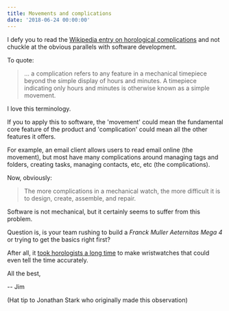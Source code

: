 ```yaml
---
title: Movements and complications
date: '2018-06-24 00:00:00'
---
```


I defy you to read the [Wikipedia entry on horological complications](https://en.wikipedia.org/wiki/Complication_(horology)) and not chuckle at the obvious parallels with software development.

To quote:

> ... a complication refers to any feature in a mechanical timepiece beyond the simple display of hours and minutes. A timepiece indicating only hours and minutes is otherwise known as a simple movement.

I love this terminology.

If you to apply this to software, the 'movement' could mean the fundamental core feature of the product and 'complication' could mean all the other features it offers.

For example, an email client allows users to read email online (the movement), but most have many complications around managing tags and folders, creating tasks, managing contacts, etc, etc (the complications).

Now, obviously:

> The more complications in a mechanical watch, the more difficult it is to design, create, assemble, and repair.

Software is not mechanical, but it certainly seems to suffer from this problem.

Question is, is your team rushing to build a _Franck Muller Aeternitas Mega 4_ or trying to get the basics right first?

After all, it [took horologists a long time](https://en.wikipedia.org/wiki/Mechanical_watch#History) to make wristwatches that could even tell the time accurately.

All the best,

-- Jim

(Hat tip to Jonathan Stark who originally made this observation)
